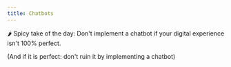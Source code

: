 ```yaml
---
title: Chatbots
---
```


🌶️ Spicy take of the day: Don't implement a chatbot if your digital experience isn't 100% perfect.

(And if it is perfect: don't ruin it by implementing a chatbot)

